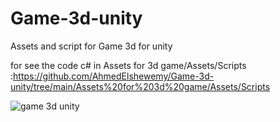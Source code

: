 # Game-3d-unity
Assets and script for Game 3d for unity 

for see the code c# in Assets for 3d game/Assets/Scripts :https://github.com/AhmedElshewemy/Game-3d-unity/tree/main/Assets%20for%203d%20game/Assets/Scripts



![game 3d unity](https://github.com/AhmedElshewemy/Game-3d-unity/assets/96390565/5dbe92d4-a931-4c94-9682-6da09cdc0920)

